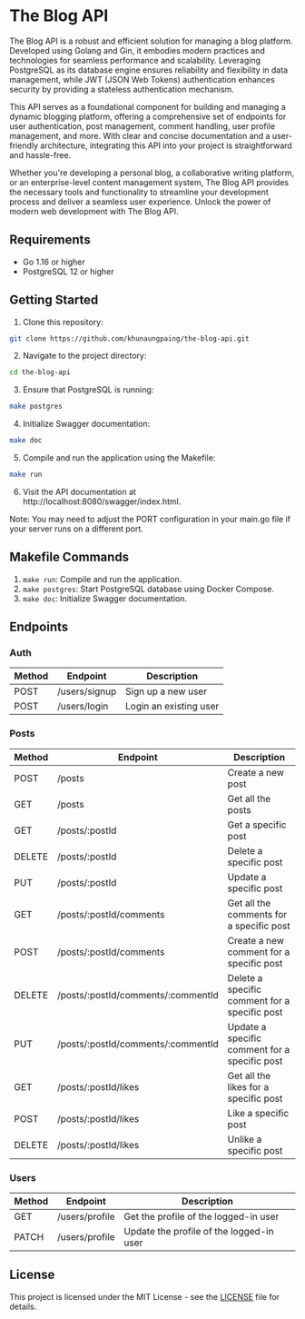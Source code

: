 # The Blog API

The Blog API is a robust and efficient solution for managing a blog platform. Developed using Golang and Gin, it embodies modern practices and technologies for seamless performance and scalability. Leveraging PostgreSQL as its database engine ensures reliability and flexibility in data management, while JWT (JSON Web Tokens) authentication enhances security by providing a stateless authentication mechanism.

This API serves as a foundational component for building and managing a dynamic blogging platform, offering a comprehensive set of endpoints for user authentication, post management, comment handling, user profile management, and more. With clear and concise documentation and a user-friendly architecture, integrating this API into your project is straightforward and hassle-free.

Whether you're developing a personal blog, a collaborative writing platform, or an enterprise-level content management system, The Blog API provides the necessary tools and functionality to streamline your development process and deliver a seamless user experience. Unlock the power of modern web development with The Blog API.

## Requirements

- Go 1.16 or higher
- PostgreSQL 12 or higher

## Getting Started

1. Clone this repository:

```bash
git clone https://github.com/khunaungpaing/the-blog-api.git
```

2. Navigate to the project directory:

```bash
cd the-blog-api
```

3. Ensure that PostgreSQL is running:

```bash
make postgres
```

4. Initialize Swagger documentation:
```bash
make doc
```

5. Compile and run the application using the Makefile:

```bash
make run
```
6. Visit the API documentation at http://localhost:8080/swagger/index.html.

Note: You may need to adjust the PORT configuration in your main.go file if your server runs on a different port.

## Makefile Commands
1. `make run`: Compile and run the application.
2. `make postgres`: Start PostgreSQL database using Docker Compose.
3. `make doc`: Initialize Swagger documentation.

## Endpoints

### Auth

| Method | Endpoint               | Description                                                                  |
| ------ | ---------------------- | ---------------------------------------------------------------------------- |
| POST   | /users/signup          | Sign up a new user                                                           |
| POST   | /users/login           | Login an existing user                                                      |

### Posts

| Method | Endpoint               | Description                                                                  |
| ------ | ---------------------- | ---------------------------------------------------------------------------- |
| POST   | /posts                 | Create a new post                                                           |
| GET    | /posts                 | Get all the posts                                                           |
| GET    | /posts/:postId         | Get a specific post                                                         |
| DELETE | /posts/:postId         | Delete a specific post                                                      |
| PUT    | /posts/:postId         | Update a specific post                                                      |
| GET    | /posts/:postId/comments | Get all the comments for a specific post                                     |
| POST   | /posts/:postId/comments | Create a new comment for a specific post                                     |
| DELETE | /posts/:postId/comments/:commentId | Delete a specific comment for a specific post                              |
| PUT    | /posts/:postId/comments/:commentId | Update a specific comment for a specific post                              |
| GET    | /posts/:postId/likes    | Get all the likes for a specific post                                        |
| POST   | /posts/:postId/likes    | Like a specific post                                                        |
| DELETE | /posts/:postId/likes    | Unlike a specific post                                                      |

### Users

| Method | Endpoint               | Description                                                                  |
| ------ | ---------------------- | ---------------------------------------------------------------------------- |
| GET    | /users/profile         | Get the profile of the logged-in user                                       |
| PATCH  | /users/profile         | Update the profile of the logged-in user                                    |

## License

This project is licensed under the MIT License - see the [LICENSE](LICENSE) file for details.